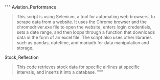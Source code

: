 """
Aviation_Performance 
> This script is using Selenium, a tool for automating web browsers, to scrape data from a website. It uses the Chrome browser and the chromedriver.exe file to open the website, enters login credentials, sets a date range, and then loops through a function that downloads data in the form of an excel file. The script also uses other libraries such as pandas, datetime, and mariadb for data manipulation and storage.

Stock_Reflection 
> This code retrieves stock data for specific airlines at specific intervals, and inserts it into a database.
"""
